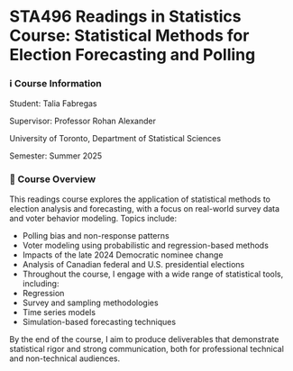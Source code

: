 # STA496 Readings in Statistics Course: Statistical Methods for Election Forecasting and Polling

### ℹ️ Course Information
Student: Talia Fabregas 

Supervisor: Professor Rohan Alexander

University of Toronto, Department of Statistical Sciences

Semester: Summer 2025

### 📘 Course Overview
This readings course explores the application of statistical methods to election analysis and forecasting, with a focus on real-world survey data and voter behavior modeling. Topics include:

- Polling bias and non-response patterns
- Voter modeling using probabilistic and regression-based methods
- Impacts of the late 2024 Democratic nominee change
- Analysis of Canadian federal and U.S. presidential elections
- Throughout the course, I engage with a wide range of statistical tools, including:
- Regression
- Survey and sampling methodologies
- Time series models
- Simulation-based forecasting techniques

By the end of the course, I aim to produce deliverables that demonstrate statistical rigor and strong communication, both for professional technical and non-technical audiences.


